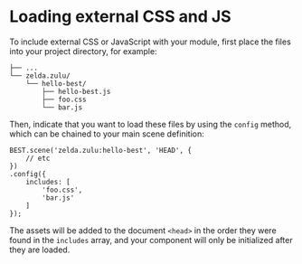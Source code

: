 # Loading external CSS and JS

To include external CSS or JavaScript with your module, first place the files into your project directory, for example:

    ├── ...
    └── zelda.zulu/
        └── hello-best/
            ├── hello-best.js
            ├── foo.css
            └── bar.js

Then, indicate that you want to load these files by using the `config` method, which can be chained to your main scene definition:

    BEST.scene('zelda.zulu:hello-best', 'HEAD', {
        // etc
    })
    .config({
        includes: [
            'foo.css',
            'bar.js'
        ]
    });

The assets will be added to the document `<head>` in the order they were found in the `includes` array, and your component will only be initialized after they are loaded.
